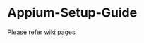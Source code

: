 # Appium-Setup-Guide

Please refer [wiki](https://github.com/SudhiHathwar/Appium-Setup-Guide/wiki) pages 
